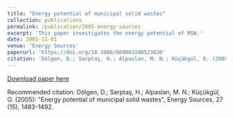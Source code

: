 ```yaml
---
title: "Energy potential of municipal solid wastes"
collection: publications
permalink: /publication/2005-energy-sources
excerpt: 'This paper investigates the energy potential of MSW.'
date: 2005-11-01
venue: 'Energy Sources'
paperurl: 'https://doi.org/10.1080/009083190523820'
citation: 'Dölgen, D.; Sarptaş, H.; Alpaslan, M. N.; Küçükgül, O. (2005): "Energy potential of municipal solid wastes", <i>Energy Sources</i>, 27 (15), 1483-1492.'
---
```



[Download paper here](https://doi.org/10.1080/009083190523820)

Recommended citation: Dölgen, D.; Sarptaş, H.; Alpaslan, M. N.; Küçükgül, O. (2005): "Energy potential of municipal solid wastes", Energy Sources, 27 (15), 1483-1492.
